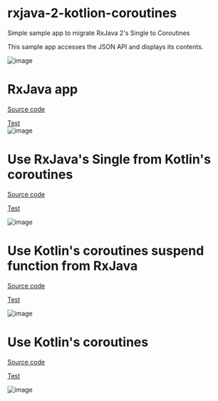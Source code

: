 # rxjava-2-kotlion-coroutines
Simple sample app to migrate RxJava 2's Single to Coroutines  

This sample app accesses the JSON API and displays its contents.

![image](https://user-images.githubusercontent.com/1386930/44306387-ee346d00-a3c8-11e8-8724-1585daacfd00.png)

# RxJava app

[Source code](https://github.com/takahirom/rxjava-2-kotlion-coroutines/tree/master/1_rxjava/src/main/java/com/github/takahirom/rxjava2kotlincoroutines)  

[Test](https://github.com/takahirom/rxjava-2-kotlion-coroutines/tree/master/2_coroutines_rxjava/src/test/java/com/github/takahirom/rxjava2kotlincoroutines)  
![image](https://user-images.githubusercontent.com/1386930/44306464-618aae80-a3ca-11e8-96f2-078051e9a199.png)

# Use RxJava's Single from Kotlin's coroutines

[Source code](https://github.com/takahirom/rxjava-2-kotlion-coroutines/tree/master/2_coroutines_rxjava/src/main/java/com/github/takahirom/rxjava2kotlincoroutines)  

[Test](https://github.com/takahirom/rxjava-2-kotlion-coroutines/tree/master/2_coroutines_rxjava/src/test/java/com/github/takahirom/rxjava2kotlincoroutines)  

![image](https://user-images.githubusercontent.com/1386930/44306466-64859f00-a3ca-11e8-9472-e70cd5ec5079.png)

# Use Kotlin's coroutines suspend function from RxJava

[Source code](https://github.com/takahirom/rxjava-2-kotlion-coroutines/tree/master/3_rxjava_coroutines/src/main/java/com/github/takahirom/rxjava2kotlincoroutines)  

[Test](https://github.com/takahirom/rxjava-2-kotlion-coroutines/tree/master/3_rxjava_coroutines/src/test/java/com/github/takahirom/rxjava2kotlincoroutines)  

![image](https://user-images.githubusercontent.com/1386930/44306467-67808f80-a3ca-11e8-9035-0fbc6599b867.png)

# Use Kotlin's coroutines

[Source code](https://github.com/takahirom/rxjava-2-kotlion-coroutines/tree/master/4_coroutines/src/main/java/com/github/takahirom/rxjava2kotlincoroutines)  

[Test](https://github.com/takahirom/rxjava-2-kotlion-coroutines/tree/master/4_coroutines/src/test/java/com/github/takahirom/rxjava2kotlincoroutines)

![image](https://user-images.githubusercontent.com/1386930/44306469-6e0f0700-a3ca-11e8-8a2a-75c420bdae4e.png)

